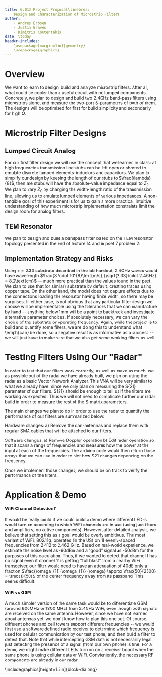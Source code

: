 ```yaml
---
title: 6.013 Project Proposal\linebreak
	Design and Characterization of Microstrip Filters
author: 
	- Andres Erbsen
	- Justin Graves
	- Dimitris Koutentakis
date: \today
header-includes:
	\usepackage[margin=1in]{geometry}
	\usepackage{graphicx}
---
```


# Overview

We want to learn to design, build and analyze microstrip filters. After all,
what could be cooler than a useful circuit with no lumped components.
Concretely, we plan to design and build two 2.4GHz band-pass filters using
microstrips alone, and measure the two-port S-parameters of both of them. The
designs will be optimized for first for build simplicity and secondarily for high $Q$.

# Microstrip Filter Designs

## Lumped Circuit Analog

For our first filter design we will use the concept that we learned in class: at
high frequencies transmission line stubs can be left open or shorted to emulate
discrete lumped elements: inductors and capacitors. We plan to simplify our
design by keeping the length of our stubs to $\frac{\lambda}{8}$, then are stubs
will have the absolute-value impedance equal to $Z_{0}$. We plan to vary $Z_0$
by changing the width-length ratio of the transmission line, allowing us to emulate lumped
elements of various impedances. A non-tangible goal of this experiment is for us
to gain a more practical, intuitive understanding of how much microstrip
implementation constraints limit the design room for analog filters.

## TEM Resonator

We plan to design and build a bandpass filter based on the TEM resonator
topology presented in the end of lecture 14 and in pset 7 problem 2.

## Implementation Strategy and Risks

Using $\epsilon=2.33$ substrate described in the lab handout, 2.4GHz waves would
have wavelength $\frac{3 \cdot 10^{8}\text{m/s}}{\sqrt{2.33}\cdot 2.4GHz} =
8.2\text{cm}$ -- much more practical than the values found in the pset. We plan
to use that (or similar) substrate by default, creating traces using copper
tape.  On the other hand, the model does not capture effects due to the
connections loading the resonator having finite width, so there may be
surprises.  In either case, is not obvious that any particular filter design we
choose will be implementable using the tolerances that we can manufacture by
hand -- anything below 1mm will be a point to backtrack and investigate
alternative parameter choices. If absolutely necessary, we can vary the choice
of the substrate or operating frequency.  Again, while the project is to build
and quantify some filters, we are doing this to understand what \emph{can} be
done, so a negative result is as informative as a success -- we will just have
to make sure that we also get some working filters as well.

# Testing Filters Using Our "Radar"
In order to test that our filters work correctly, as well as make as much use as possible out of the radar we have already built, we plan on using the radar as a basic Vector Network Analyzer.  This VNA will be very similar to what we already have, since we only plan on measuring the S{21} paramater of our filters. S{21} should be enough to tell us if the filters are working as expected. Thus we will not need to complicate further our radar build in order to measure the rest of the S-matrix parameters. 

The main changes we plan to do in order to use the radar to quantify the performance of our filters are summarized below:

Hardware changes:
a) Remove the can-antennas and replace them with regular SMA cables that will be attached to our filters.

Software changes:
a) Remove Doppler operation
b) Edit radar operation so that it scans a range of frequencies and measures how the power at the input at each of the frequencies. The arduino code would then return those arrays that we can use in order to plot how S21 changes depending on the frequency.

Once we implement those changes, we should be on track to verify the performance of the filters.


# Application \& Demo

#### WiFi Channel Detection?

It would be really could if we could build a demo where different LED-s would
turn on according to which WiFi channels are in use (using just filters and
amplifiers, no active components). However, after detailed analysis, we believe
that setting this as a goal would be overly ambitious.
The most variant of WiFi, 802.11g, operates (in the US) on 11 evenly-spaced
frequencies from 2.412 to 2.462 GHz. Based on real-world experience, we estimate
the noise level as -90dBm and a "good" signal as -50dBm for the purposes of this
calculation. Thus, if we wanted to detect that channel 1 has no signal even if
channel 11 is getting "full blast" from a nearby WiFi transceiver, our filter
would need to have an attenuation of 40dB only a fraction
$\frac{\omega_{11}-\omega_{1}} {\omega} \approx \frac{50}{2500} = \frac{1}{50}$
of the center frequency away from its passband. This seems difficult.

#### WiFi vs GSM

A much simpler version of the same task would be to differentiate GSM (around
900MHz or 1800 MHz) from 2.4GHz WiFi, even though both signals are received on
the same antenna.  However, since we have not learned about antennas yet, we
don't know how to plan this one out. Of course, different phones and cell towers
support different frequencies --  we would first use a software defined radio
receiver to determine which frequency is used for cellular communication by our
test phone, and then build a filter to detect that. Note that while intercepting
GSM data is not necessarily legal, just detecting the presence of a signal (from
our own phone) is fine. For a demo, we might make different LEDs turn on on a
receiver board when the same phone is using cellular data or WiFi.
Convieniently, the necessary RF components are already in our radar.

\includegraphics[height=1.5in]{block-dia.png}
